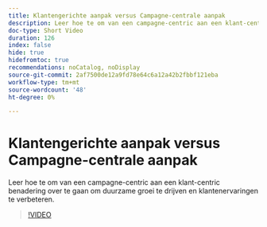 ```yaml
---
title: Klantengerichte aanpak versus Campagne-centrale aanpak
description: Leer hoe te om van een campagne-centric aan een klant-centric benadering over te gaan om duurzame groei te drijven en klantenervaringen te verbeteren.
doc-type: Short Video
duration: 126
index: false
hide: true
hidefromtoc: true
recommendations: noCatalog, noDisplay
source-git-commit: 2af7500de12a9fd78e64c6a12a42b2fbbf121eba
workflow-type: tm+mt
source-wordcount: '48'
ht-degree: 0%

---
```



# Klantengerichte aanpak versus Campagne-centrale aanpak

Leer hoe te om van een campagne-centric aan een klant-centric benadering over te gaan om duurzame groei te drijven en klantenervaringen te verbeteren.

<!-- 85_S651_3442537_125_customercentric-approach-vs-campaigncentric-approach -->
>[!VIDEO](https://video.tv.adobe.com/v/3458235/?learn=on&enablevpops=true)
